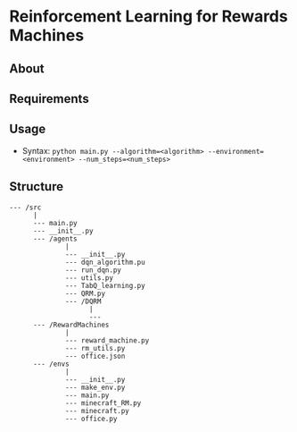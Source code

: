 ﻿# Reinforcement Learning for Rewards Machines
 
 ## About
 ## Requirements
 ## Usage
* Syntax: `python main.py --algorithm=<algorithm> --environment=<environment> --num_steps=<num_steps>`
 
 ## Structure

```
--- /src
      |
      --- main.py
      --- __init__.py
      --- /agents
              |
              --- __init__.py
              --- dqn_algorithm.pu
              --- run_dqn.py
              --- utils.py
              --- TabQ_learning.py
              --- QRM.py
              --- /DQRM
                    |
                    --- 
      --- /RewardMachines
              |
              --- reward_machine.py
              --- rm_utils.py
              --- office.json
      --- /envs
              |
              --- __init__.py
              --- make_env.py
              --- main.py
              --- minecraft_RM.py
              --- minecraft.py
              --- office.py
